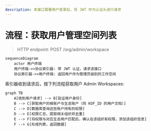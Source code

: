 ```yaml
---
description: 本接口需要用户登录后，将 JWT 作为认证头进行请求
---
```


# 流程：获取用户管理空间列表

> HTTP endpoint: POST /org/admin/workspace

```mermaid
sequenceDiagram
    actor 用户终端
    用户终端->>协议索引器: 带 JWT 认证，请求该接口
    协议索引器->>用户终端: 返回用户作为管理员级别的工作空间
```

索引器收到请求后，按下列流程获取用户 Admin Workspaces:

```mermaid
graph TB
    A[收到用户请求] --> B[验证用户身份]
    B --> C[获取用户的根账户与生态账户（同 KOF_ID 的用户文档）]
    C --> D[数据库查询这些账户持有的权限]
    D --> E[权限汇总、提取相关组织并去重]
    E --> F[将权限与对应生态用户匹配后，确认在该组织有权限，添加该组织信息]
    F --> G[形成列表，返回数据]
```
